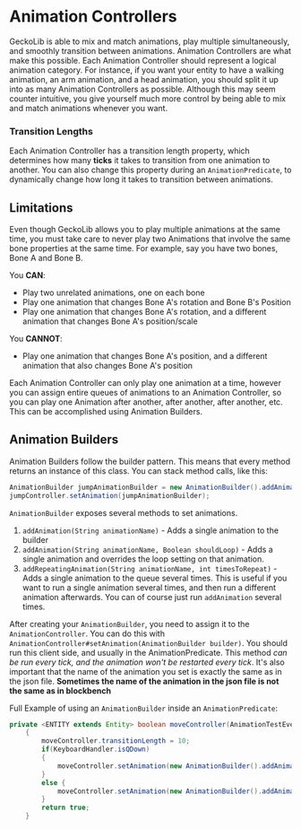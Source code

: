 # Animation Controllers
GeckoLib is able to mix and match animations, play multiple simultaneously, and smoothly transition between animations. Animation Controllers are what make this possible. Each Animation Controller should represent a logical animation category. For instance, if you want your entity to have a walking animation, an arm animation, and a head animation, you should split it up into as many Animation Controllers as possible. Although this may seem counter intuitive, you give yourself much more control by being able to mix and match animations whenever you want.

### Transition Lengths
Each Animation Controller has a transition length property, which determines how many **ticks** it takes to transition from one animation to another. You can also change this property during an `AnimationPredicate`, to dynamically change how long it takes to transition between animations.

## Limitations

Even though GeckoLib allows you to play multiple animations at the same time, you must take care to never play two Animations that involve the same bone properties at the same time. For example, say you have two bones, Bone A and Bone B.

You **CAN**:
* Play two unrelated animations, one on each bone
* Play one animation that changes Bone A's rotation and Bone B's Position
* Play one animation that changes Bone A's rotation, and a different animation that changes Bone A's position/scale

You **CANNOT**:
* Play one animation that changes Bone A's position, and a different animation that also changes Bone A's position


Each Animation Controller can only play one animation at a time, however you can assign entire queues of animations to an Animation Controller, so you can play one Animation after another, after another, after another, etc. This can be accomplished using Animation Builders.

## Animation Builders
Animation Builders follow the builder pattern. This means that every method returns an instance of this class. You can stack method calls, like this: 
```java
AnimationBuilder jumpAnimationBuilder = new AnimationBuilder().addAnimation("jump").addRepeatingAnimation("run", "5");
jumpController.setAnimation(jumpAnimationBuilder);
```

`AnimationBuilder` exposes several methods to set animations.

1. `addAnimation(String animationName)` - Adds a single animation to the builder
2. `addAnimation(String animationName, Boolean shouldLoop)` - Adds a single animation and overrides the loop setting on that animation.
3. `addRepeatingAnimation(String animationName, int timesToRepeat)` - Adds a single animation to the queue several times. This is useful if you want to run a single animation several times, and then run a different animation afterwards. You can of course just run `addAnimation` several times.

After creating your `AnimationBuilder`, you need to assign it to the `AnimationController`. You can do this with `AnimationController#setAnimation(AnimationBuilder builder)`. You should run this client side, and usually in the AnimationPredicate. This method _can be run every tick, and the animation won't be restarted every tick_. It's also important that the name of the animation you set is exactly the same as in the json file. **Sometimes the name of the animation in the json file is not the same as in blockbench**

Full Example of using an `AnimationBuilder` inside an `AnimationPredicate`:

```java
private <ENTITY extends Entity> boolean moveController(AnimationTestEvent<ENTITY> entityAnimationTestEvent)
	{
		moveController.transitionLength = 10;
		if(KeyboardHandler.isQDown)
		{
			moveController.setAnimation(new AnimationBuilder().addAnimation("tigris.spitfly", false).addAnimation("tigris.sit", false).addAnimation("tigris.sit", false).addAnimation("tigris.run", false).addAnimation("tigris.run", false).addAnimation("tigris.sleep", true));
		}
		else {
			moveController.setAnimation(new AnimationBuilder().addAnimation("tigris.fly"));
		}
		return true;
	}
```